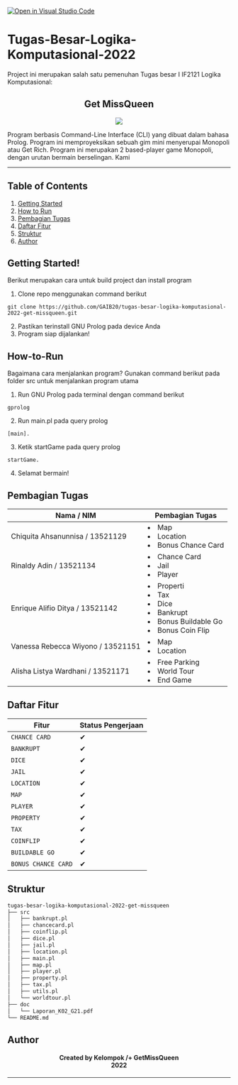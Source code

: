 [![Open in Visual Studio Code](https://classroom.github.com/assets/open-in-vscode-c66648af7eb3fe8bc4f294546bfd86ef473780cde1dea487d3c4ff354943c9ae.svg)](https://classroom.github.com/online_ide?assignment_repo_id=9270286&assignment_repo_type=AssignmentRepo)
# Tugas-Besar-Logika-Komputasional-2022

 Project ini merupakan salah satu pemenuhan Tugas besar I IF2121 Logika Komputasional:
<h2 align='center'>
  Get MissQueen<br/>
</h2>

<p align='center'>
<img src = https://user-images.githubusercontent.com/73476678/204267705-97b65ea9-89dd-40db-be68-257bbba8700f.png>
</p>

<p> Program berbasis Command-Line Interface (CLI) yang dibuat dalam bahasa Prolog. Program ini memproyeksikan sebuah gim mini menyerupai Monopoli atau Get Rich. Program ini merupakan 2 based-player game Monopoli, dengan urutan bermain berselingan. Kami </p>
<hr>

## Table of Contents
1. [Getting Started](#getting-started)
2. [How to Run](#how-to-run)
3. [Pembagian Tugas](#pembagian-tugas)
4. [Daftar Fitur](#daftar-fitur)
5. [Struktur](#struktur)
6. [Author](#author)

<a name='getting started'></a>

## Getting Started!

Berikut merupakan cara untuk build project dan install program

1. Clone repo menggunakan command berikut

```
git clone https://github.com/GAIB20/tugas-besar-logika-komputasional-2022-get-missqueen.git
```
2. Pastikan terinstall GNU Prolog pada device Anda
3. Program siap dijalankan!

## How-to-Run

Bagaimana cara menjalankan program? Gunakan command berikut pada folder src untuk menjalankan program utama

1. Run GNU Prolog pada terminal dengan command berikut
```
gprolog
```
2. Run main.pl pada query prolog
```
[main].
```
3. Ketik startGame pada query prolog
```
startGame.
```
4. Selamat bermain!

<a name='pembagian-tugas'></a>

## Pembagian Tugas

| Nama / NIM                            | Pembagian Tugas                                                                                                                                            |
| ------------------------------------- | ---------------------------------------------------------------------------------------------------------------------------------------------------------- |
| Chiquita Ahsanunnisa / 13521129 | <li>Map</li> <li>Location</li> <li>Bonus Chance Card</li>  |
| Rinaldy Adin / 13521134  | <li>Chance Card</li> <li>Jail</li> <li>Player</li>  |
| Enrique Alifio Ditya / 13521142     |<li>Properti</li> <li>Tax</li> <li>Dice</li> <li>Bankrupt</li> <li>Bonus Buildable Go</li> <li>Bonus Coin Flip</li> |
| Vanessa Rebecca Wiyono / 13521151     | <li>Map</li> <li>Location</li>  |
| Alisha Listya Wardhani / 13521171 | <li>Free Parking</li> <li>World Tour</li> <li>End Game</li> 

## Daftar Fitur

| Fitur                          | Status Pengerjaan |
| ------------------------------ | ----------------- |
| `CHANCE CARD`                  | &#10004;          |
| `BANKRUPT`                     | &#10004;          |
| `DICE`                         | &#10004;          |
| `JAIL`                         | &#10004;          |
| `LOCATION`                     | &#10004;          |
| `MAP`                          | &#10004;          |
| `PLAYER`                       | &#10004;          |
| `PROPERTY`                     | &#10004;          |
| `TAX`                          | &#10004;          |
| `COINFLIP`                     | &#10004;          |
| `BUILDABLE GO`                 | &#10004;          |
| `BONUS CHANCE CARD`            | &#10004;          |

<a name='struktur'></a>

## Struktur
```bash
tugas-besar-logika-komputasional-2022-get-missqueen
├── src
│   ├── bankrupt.pl
│   ├── chancecard.pl
│   ├── coinflip.pl
│   ├── dice.pl
│   ├── jail.pl
│   ├── location.pl
│   ├── main.pl
│   ├── map.pl
│   ├── player.pl
│   ├── property.pl
│   ├── tax.pl
│   ├── utils.pl
│   └── worldtour.pl
├── doc
│   └── Laporan_K02_G21.pdf
└── README.md

```

<a name='author'></a>

## Author
<h4 align='center'>
    Created by Kelompok /+ GetMissQueen<br/>
    2022
</h4>
<hr>
